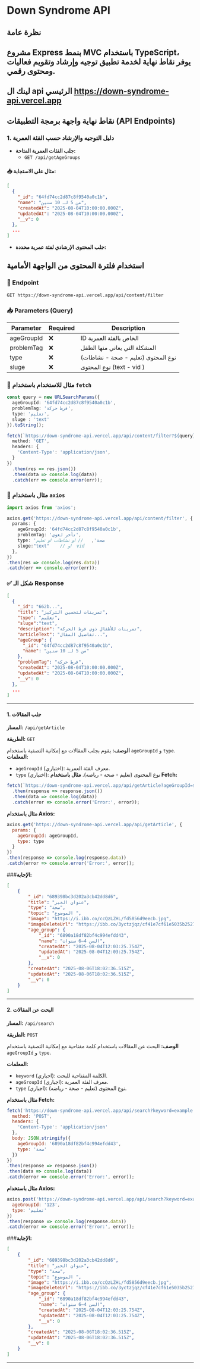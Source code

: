 # Down Syndrome API

## نظرة عامة
مشروع Express بنمط MVC باستخدام TypeScript، يوفر نقاط نهاية لخدمة تطبيق توجيه وإرشاد وتقويم فعاليات ومحتوى رقمي.
---
## لينك ال api الرئيسي https://down-syndrome-api.vercel.app 

## نقاط نهاية واجهة برمجة التطبيقات (API Endpoints)

### 1. دليل التوجيه والإرشاد حسب الفئة العمرية

- **جلب الفئات العمرية المتاحة:**
  - `GET /api/getAgeGroups`

#### 📥 مثال على الاستجابة:

```json
[
  {
    "_id": "64fd74cc2d87c8f9540a0c1b",
    "name": "من 5 لـ 10 سنين",
    "createdAt": "2025-08-04T10:00:00.000Z",
    "updatedAt": "2025-08-04T10:00:00.000Z",
    "__v": 0
  },
  ...
]
```



  

- **جلب المحتوى الإرشادي لفئة عمرية محددة:**

## استخدام فلترة المحتوى من الواجهة الأمامية

### 📌 Endpoint
```http
GET https://down-syndrome-api.vercel.app/api/content/filter
````

### 📥 Parameters (Query)

| Parameter  | Required | Description                        |
| ---------- | -------- | ---------------------------------- |
| ageGroupId | ❌        | ID الخاص بالفئة العمرية            |
| problemTag | ❌        | المشكلة التي يعاني منها الطفل      |
| type       | ❌        | نوع المحتوى (تعليم - صحة - نشاطات) |
| sluge      | ❌        | نوع المحتوى (text - vid ) |

### 🧾 مثال للاستخدام باستخدام `fetch`

```ts
const query = new URLSearchParams({
  ageGroupId: '64fd74cc2d87c8f9540a0c1b',
  problemTag: 'فرط حركة',
  type: 'تعليم',
  sluge : 'text'
}).toString();

fetch(`https://down-syndrome-api.vercel.app/api/content/filter?${query}`, {
  method: 'GET',
  headers: {
    'Content-Type': 'application/json',
  }
})
  .then(res => res.json())
  .then(data => console.log(data))
  .catch(err => console.error(err));
```

### 🧾 مثال باستخدام `axios`

```ts
import axios from 'axios';

axios.get('https://down-syndrome-api.vercel.app/api/content/filter', {
  params: {
    ageGroupId: '64fd74cc2d87c8f9540a0c1b',
    problemTag: 'تأخر لغوي',
    type: 'صحة',   // او نشاطات او تعليم
    sluge:"text"    // او  vid      
  },
})
.then(res => console.log(res.data))
.catch(err => console.error(err));
```

### ✅ شكل الـ Response

```json
[
  {
    "_id": "662b...",
    "title": "تمرينات لتحسين التركيز",
    "type": "تعليم",
    "sluge":"text",
    "description": "تمرينات للأطفال ذوي فرط الحركة",
    "articleText": "تفاصيل المقال...",
    "ageGroup": {
      "_id": "64fd74cc2d87c8f9540a0c1b",
      "name": "من 5 لـ 10 سنين"
    },
    "problemTag": "فرط حركة",
    "createdAt": "2025-08-04T10:00:00.000Z",
    "updatedAt": "2025-08-04T10:00:00.000Z",
    "__v": 0
  },
  ...
]
```
---
#### 1. **جلب المقالات**

**المسار:** `/api/getArticle`

**الطريقة:** `GET`

**الوصف:** يقوم بجلب المقالات مع إمكانية التصفية باستخدام `ageGroupId` و `type`.
**المعلمات:**
- `ageGroupId` (اختياري): معرف الفئة العمرية.
- `type` (اختياري): نوع المحتوى (تعليم - صحة - رياضه).
**مثال باستخدام Fetch:**

```javascript
fetch(`https://down-syndrome-api.vercel.app/api/getArticle?ageGroupId=${ageGroupId}&type=${type}`)
  .then(response => response.json())
  .then(data => console.log(data))
  .catch(error => console.error('Error:', error));
```

**مثال باستخدام Axios:**

```javascript
axios.get('https://down-syndrome-api.vercel.app/api/getArticle', {
  params: {
    ageGroupId: ageGroupId,
    type: type
  }
})
.then(response => console.log(response.data))
.catch(error => console.error('Error:', error));
```

 ###**الإجابة:**

```json
[
    {
        "_id": "689398bc3d202a3cb42dd8d6",
        "title": "عنوان الخبر",
        "type": "صحة",
        "topic": "الموضوع ",
        "image": "https://i.ibb.co/ccQzLZHL/fd5856d9eecb.jpg",
        "imageDeleteUrl": "https://ibb.co/3yctzjqz/cf41e7cf61e5035b2527184e4dd0eb67",
        "age_group": {
            "_id": "6890a18df82bf4c994efdd43",
            "name": "السن 4–6 سنوات",
            "createdAt": "2025-08-04T12:03:25.754Z",
            "updatedAt": "2025-08-04T12:03:25.754Z",
            "__v": 0
        },
        "createdAt": "2025-08-06T18:02:36.515Z",
        "updatedAt": "2025-08-06T18:02:36.515Z",
        "__v": 0
    }
]
```


---
#### 2. **البحث عن المقالات**
**المسار:** `/api/search`

**الطريقة:** `POST`

**الوصف:** البحث عن المقالات باستخدام كلمة مفتاحية مع إمكانية التصفية باستخدام `ageGroupId` و `type`.

**المعلمات:**
- `keyword` (اجباري): الكلمة المفتاحية للبحث.
- `ageGroupId` (اجباري): معرف الفئة العمرية.
- `type` (اجباري): نوع المحتوى (تعليم - صحة - رياضه).



**مثال باستخدام Fetch:**
```javascript
fetch('https://down-syndrome-api.vercel.app/api/search?keyword=example', {
  method: 'POST',
  headers: {
    'Content-Type': 'application/json'
  },
  body: JSON.stringify({
    ageGroupId: '6890a18df82bf4c994efdd43',
    type: 'صحة'
  })
})
.then(response => response.json())
.then(data => console.log(data))
.catch(error => console.error('Error:', error));
````

**مثال باستخدام Axios:**

```javascript
axios.post('https://down-syndrome-api.vercel.app/api/search?keyword=example', {
  ageGroupId: '123',
  type: 'تعليم'
})
.then(response => console.log(response.data))
.catch(error => console.error('Error:', error));

```
###**الإجابة:**

```json
[
    {
        "_id": "689398bc3d202a3cb42dd8d6",
        "title": "عنوان الخبر",
        "type": "صحة",
        "topic": "الموضوع ",
        "image": "https://i.ibb.co/ccQzLZHL/fd5856d9eecb.jpg",
        "imageDeleteUrl": "https://ibb.co/3yctzjqz/cf41e7cf61e5035b2527184e4dd0eb67",
        "age_group": {
            "_id": "6890a18df82bf4c994efdd43",
            "name": "السن 4–6 سنوات",
            "createdAt": "2025-08-04T12:03:25.754Z",
            "updatedAt": "2025-08-04T12:03:25.754Z",
            "__v": 0
        },
        "createdAt": "2025-08-06T18:02:36.515Z",
        "updatedAt": "2025-08-06T18:02:36.515Z",
        "__v": 0
    }
]
```

---
        



```
